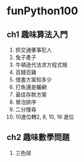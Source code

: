 # funPython100
## ch1 趣味算法入門
1. 抓交通肇事犯人
2. 兔子產子
3. 牛頓迭代法求方程式根
4. 百錢百雞
5. 借書方案知多少
6. 打魚還是曬網
7. 最佳存款方案
8. 冒泡排序
9. 二分搜尋
10. 10進位轉2, 8, 10, 16 進位

## ch2 趣味數學問題
1. 三色球
